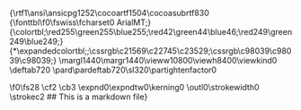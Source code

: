 {\rtf1\ansi\ansicpg1252\cocoartf1504\cocoasubrtf830 {\fonttbl\f0\fswiss\fcharset0 ArialMT;}
{\colortbl;\red255\green255\blue255;\red42\green44\blue46;\red249\green249\blue249;} 
{*\expandedcolortbl;;\cssrgb\c21569\c22745\c23529;\cssrgb\c98039\c98039\c98039;}
\margl1440\margr1440\vieww10800\viewh8400\viewkind0 \deftab720 \pard\pardeftab720\sl320\partightenfactor0

\f0\fs28 \cf2 \cb3 \expnd0\expndtw0\kerning0 \outl0\strokewidth0 \strokec2 ## This is a markdown file}